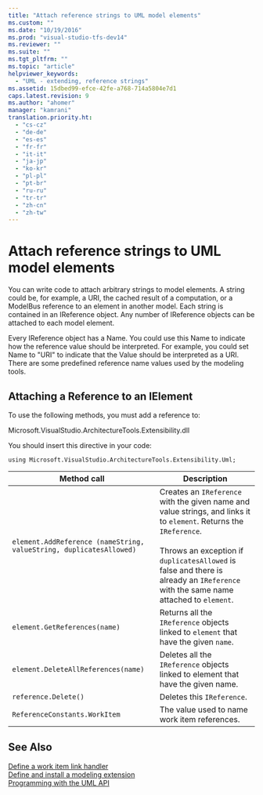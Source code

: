 ```yaml
---
title: "Attach reference strings to UML model elements"
ms.custom: ""
ms.date: "10/19/2016"
ms.prod: "visual-studio-tfs-dev14"
ms.reviewer: ""
ms.suite: ""
ms.tgt_pltfrm: ""
ms.topic: "article"
helpviewer_keywords: 
  - "UML - extending, reference strings"
ms.assetid: 15dbed99-efce-42fe-a768-714a5804e7d1
caps.latest.revision: 9
ms.author: "ahomer"
manager: "kamrani"
translation.priority.ht: 
  - "cs-cz"
  - "de-de"
  - "es-es"
  - "fr-fr"
  - "it-it"
  - "ja-jp"
  - "ko-kr"
  - "pl-pl"
  - "pt-br"
  - "ru-ru"
  - "tr-tr"
  - "zh-cn"
  - "zh-tw"
---
```

# Attach reference strings to UML model elements
You can write code to attach arbitrary strings to model elements. A string could be, for example, a URI, the cached result of a computation, or a ModelBus reference to an element in another model. Each string is contained in an IReference object. Any number of IReference objects can be attached to each model element.  
  
 Every IReference object has a Name. You could use this Name to indicate how the reference value should be interpreted. For example, you could set Name to "URI" to indicate that the Value should be interpreted as a URI. There are some predefined reference name values used by the modeling tools.  
  
## Attaching a Reference to an IElement  
 To use the following methods, you must add a reference to:  
  
 Microsoft.VisualStudio.ArchitectureTools.Extensibility.dll  
  
 You should insert this directive in your code:  
  
 `using Microsoft.VisualStudio.ArchitectureTools.Extensibility.Uml;`  
  
|Method call|Description|  
|-----------------|-----------------|  
|`element.AddReference (nameString, valueString, duplicatesAllowed)`|Creates an `IReference` with the given name and value strings, and links it to `element`. Returns the `IReference`.<br /><br /> Throws an exception if `duplicatesAllowed` is false and there is already an `IReference` with the same name attached to `element`.|  
|`element.GetReferences(name)`|Returns all the `IReference` objects linked to `element` that have the given `name`.|  
|`element.DeleteAllReferences(name)`|Deletes all the `IReference` objects linked to element that have the given name.|  
|`reference.Delete()`|Deletes this `IReference`.|  
|`ReferenceConstants.WorkItem`|The value used to name work item references.|  
  
## See Also  
 [Define a work item link handler](../modeling/define-a-work-item-link-handler.md)   
 [Define and install a modeling extension](../modeling/define-and-install-a-modeling-extension.md)   
 [Programming with the UML API](../modeling/programming-with-the-uml-api.md)